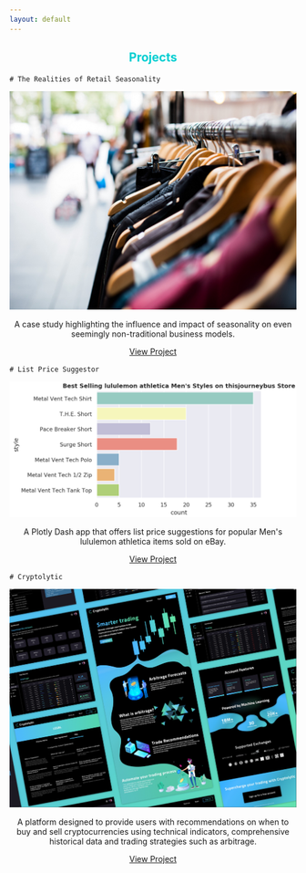 ```yaml
---
layout: default
---
```


<h2 style='color:DarkTurquoise;text-align:center'>Projects</h2>

```
# The Realities of Retail Seasonality
```
<!-- <br> -->

![Retail](/assets/img/ebay_retail_resize.PNG)

<p style='text-align:center'>A case study highlighting the influence and impact of seasonality on even seemingly non-traditional business models.</p>

<p style='text-align:center'><a href='https://medium.com/@bickell.taylor/a-case-study-what-3-000-sales-on-ebay-taught-me-about-the-realities-of-retail-seasonality-85bc9421e2f4'>View Project</a></p>

<!-- <br> -->

```
# List Price Suggestor
```
<!-- <br> -->

![Register](/assets/img/mens_top_styles.PNG)

<p style='text-align:center'>A Plotly Dash app that offers list price suggestions for popular Men's lululemon athletica items sold on eBay.</p>

<p style='text-align:center'><a href='https://list-price-suggestor.herokuapp.com/'>View Project</a></p>

<!-- <br> -->

```
# Cryptolytic
```

<!-- <br> -->

![Cryptolytic](/assets/img/Cryptolytic_App.PNG)


<p style='text-align:center'>A platform designed to provide users with recommendations on when to buy and sell cryptocurrencies using technical indicators, comprehensive historical data and trading strategies such as arbitrage.</p>

<p style='text-align:center'><a href='https://medium.com/@bickell.taylor/lambda-labs-introducing-cryptolytic-b9510f734a5f'>View Project</a></p>
